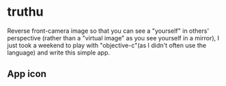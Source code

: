 # truthu
Reverse front-camera image so that you can see a "yourself" in others' perspective (rather than a "virtual image" as you see yourself in a mirror), I just took a weekend to play with "objective-c"(as I didn't often use the language) and write this simple app.

## App icon
